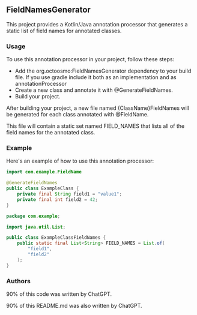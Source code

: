 ## FieldNamesGenerator

This project provides a Kotlin/Java annotation processor that generates a static list of field names for annotated classes.

### Usage

To use this annotation processor in your project, follow these steps:

* Add the org.octoosmo:FieldNamesGenerator dependency to your build file. If you use gradle include it both as an implementation and as annotationProcessor
* Create a new class and annotate it with @GenerateFieldNames.
* Build your project.

After building your project, a new file named {ClassName}FieldNames will be generated for each class annotated with @FieldName. 

This file will contain a static set named FIELD_NAMES that lists all of the field names for the annotated class.

### Example

Here's an example of how to use this annotation processor:
```Java
import com.example.FieldName

@GenerateFieldNames
public class ExampleClass {
    private final String field1 = "value1";
    private final int field2 = 42;
}
```

```Java
package com.example;

import java.util.List;

public class ExampleClassFieldNames {
    public static final List<String> FIELD_NAMES = List.of(
        "field1",
        "field2"
    );
}
```

### Authors
90% of this code was written by ChatGPT.

90% of this README.md was also written by ChatGPT.
